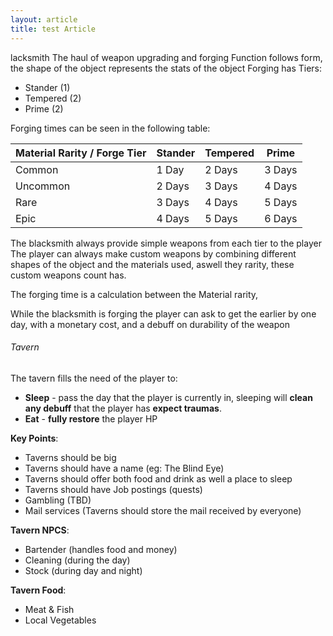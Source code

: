 ```yaml
---
layout: article
title: test Article
---
```


lacksmith
The haul of weapon upgrading and forging
Function follows form, the shape of the object represents the stats of the object
Forging has Tiers:
- Stander (1)
- Tempered (2)
- Prime (2)

Forging times can be seen in the following table:

| Material Rarity / Forge Tier | Stander | Tempered | Prime  |
| ---------------------------- | ------- | -------- | ------ |
| Common                       | 1 Day   | 2 Days   | 3 Days |
| Uncommon                     | 2 Days  | 3 Days   | 4 Days |
| Rare                         | 3 Days  | 4 Days   | 5 Days |
| Epic                         | 4 Days  | 5 Days   | 6 Days |

The blacksmith always provide simple weapons from each tier to the player
The player can always make custom weapons by combining different shapes of the object and the materials used, aswell they rarity, these custom weapons count has.

The forging time is a calculation between the Material rarity,

While the blacksmith is forging the player can ask to get the earlier by one day, with a monetary cost, and a debuff on durability of the weapon 
###### Tavern
The tavern fills the need of the player to: 
- **Sleep** - pass the day that the player is currently in, sleeping will **clean any debuff** that the player has **expect traumas**.
- **Eat**  - **fully restore** the player HP

**Key Points**:
- Taverns should be big
- Taverns should have a name (eg: The Blind Eye)
- Taverns should offer both food and drink as well a place to sleep
- Taverns should have Job postings (quests)
- Gambling (TBD)
- Mail services (Taverns should store the mail received by everyone)

**Tavern NPCS**:
- Bartender (handles food and money)
- Cleaning (during the day)
- Stock (during day and night)
  
**Tavern Food**:
- Meat & Fish
- Local Vegetables